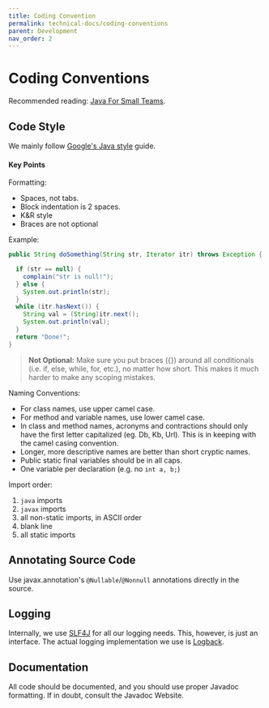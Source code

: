 ```yaml
---
title: Coding Convention
permalink: technical-docs/coding-conventions
parent: Development
nav_order: 2
---
```

# Coding Conventions

Recommended reading: [Java For Small Teams](https://www.gitbook.com/book/ncrcoe/java-for-small-teams/).


## Code Style

We mainly follow [Google's Java style](https://google-styleguide.googlecode.com/svn/trunk/javaguide.html) guide.

#### Key Points

Formatting:

* Spaces, not tabs.
* Block indentation is 2 spaces.
* K&R style
* Braces are not optional

Example:

```java
public String doSomething(String str, Iterator itr) throws Exception {

  if (str == null) {
    complain("str is null!");
  } else {
    System.out.println(str);
  }
  while (itr.hasNext()) {
    String val = (String)itr.next();
    System.out.println(val);
  }
  return "Done!";
}
```

> **Not Optional:** Make sure you put braces ({}) around all conditionals (i.e. if, else, while, for, etc.), no matter how short. This makes it much harder to make any scoping mistakes.

Naming Conventions:

* For class names, use upper camel case.
* For method and variable names, use lower camel case.
* In class and method names, acronyms and contractions should only have the first letter capitalized (eg. Db, Kb, Url).  This is in keeping with the camel casing convention.
* Longer, more descriptive names are better than short cryptic names.
* Public static final variables should be in all caps.
* One variable per declaration (e.g. no `int a, b;`)

Import order:

1. `java` imports
1. `javax` imports
1. all non-static imports, in ASCII order
1. blank line
1. all static imports


## Annotating Source Code

Use javax.annotation's `@Nullable`/`@Nonnull` annotations directly in the source.


## Logging

Internally, we use [SLF4J](http://www.slf4j.org) for all our logging needs.  This, however, is just an interface.  The actual logging implementation we use is [Logback](http://logback.qos.ch/).


## Documentation

All code should be documented, and you should use proper Javadoc formatting. If in doubt, consult the Javadoc Website.
